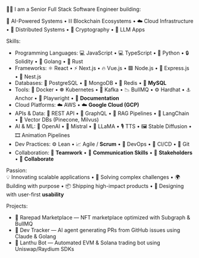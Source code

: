 👨‍💻 I am a Senior Full Stack Software Engineer building:

🤖 AI-Powered Systems • ⛓️ Blockchain Ecosystems • ☁️ Cloud Infrastructure • 🔗 Distributed Systems • 🔐 Cryptography • 🧠 LLM Apps  

Skills:
- Programming Languages: 💻 JavaScript • 💻 TypeScript • 🐍 Python • 🔒 Solidity • 🐹 Golang • 🦀 Rust  
- Frameworks: ⚛️ React • ⚡ Next.js • 🔥 Vue.js • 🟩 Node.js • 🚀 Express.js • 🌟 Nest.js  
- Databases: 🐘 PostgreSQL • 🍃 MongoDB • 🔑 Redis • 🧮 **MySQL**  
- Tools: 🐳 Docker • ☸️ Kubernetes • 🔗 Kafka • 📉 BullMQ • ⚙️ Hardhat • ⚓ Anchor • 🧪 Playwright • 📜 **Documentation**  
- Cloud Platforms: ☁️ AWS • ☁️ **Google Cloud (GCP)**  
- APIs & Data: 📡 REST API • 🚀 GraphQL • 🧠 RAG Pipelines • 🧭 LangChain • 🧬 Vector DBs (Pinecone, Milvus)  
- AI & ML: 🤖 OpenAI • 🧠 Mistral • 🦙 LLaMA • 🎙️ TTS • 🖼️ Stable Diffusion • 🎞️ Animation Pipelines  
- Dev Practices: ⚙️ Lean • 📈 Agile / **Scrum** • 🚀 DevOps • 🔄 CI/CD • 🔗 Git  
- Collaboration: 🤝 **Teamwork** • 📣 **Communication Skills** • 🧩 **Stakeholders** • 💬 **Collaborate**  

Passion:  
💡 Innovating scalable applications • 🔧 Solving complex challenges • 🌍 Building with purpose • 📦 Shipping high-impact products • 👥 Designing with user-first **usability**  

Projects:
- 🧰 Rarepad Marketplace — NFT marketplace optimized with Subgraph & BullMQ  
- 🤖 Dev Tracker — AI agent generating PRs from GitHub issues using Claude & Golang  
- 🔁 Lanthu Bot — Automated EVM & Solana trading bot using Uniswap/Raydium SDKs  

